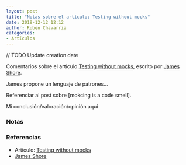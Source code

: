 ```yaml
---
layout: post
title: "Notas sobre el artículo: Testing without mocks"
date: 2019-12-12 12:12
author: Ruben Chavarria
categories: 
- Artículos
---
```


// TODO Update creation date

Comentarios sobre el artículo [Testing without mocks], escrito por [James Shore].

James propone un lenguaje de patrones...

<!-- more -->

Referenciar al post sobre [mokcing is a code smell].

Mi conclusión/valoración/opinión aquí

### Notas

### Referencias

- Artículo: [Testing without mocks]
- [James Shore]

[Testing without mocks]: https://www.jamesshore.com/Blog/Testing-Without-Mocks.html
[James Shore]: https://www.jamesshore.com/
